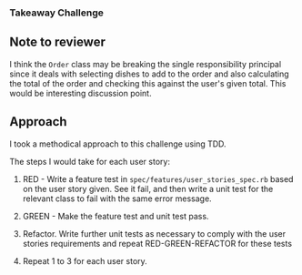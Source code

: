 ### Takeaway Challenge

## Note to reviewer
I think the ```Order``` class may be breaking the single responsibility principal since it deals with selecting dishes to add to the order and also calculating the total of the order and checking this against the user's given total. This would be interesting discussion point. 

## Approach
I took a methodical approach to this challenge using TDD.

The steps I would take for each user story:

1. RED - Write a feature test in  ```spec/features/user_stories_spec.rb``` based on the user story given. See it fail, and then write a unit test for the relevant class to fail with the same error message.

2. GREEN - Make the feature test and unit test pass.

3. Refactor. Write further unit tests as necessary to comply with the user stories requirements and repeat RED-GREEN-REFACTOR for these tests

4. Repeat 1 to 3 for each user story.  
